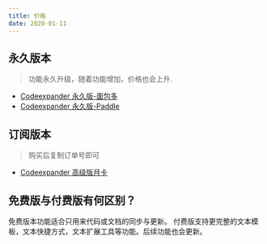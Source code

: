 ```yaml
---
title: 价格
date: 2020-01-11
---
```


## 永久版本

> 功能永久升级，随着功能增加，价格也会上升.

- [Codeexpander 永久版-面包多](https://mianbaoduo.com/o/bread/ZZ6bl5w=)
- [Codeexpander 永久版-Paddle](https://pay.paddle.com/checkout/540339)

## 订阅版本

> 购买后复制订单号即可

- [Codeexpander 高级版月卡](https://mianbaoduo.com/o/bread/ZpiWmZ0=)

## 免费版与付费版有何区别？

免费版本功能适合只用来代码或文档的同步与更新。
付费版支持更完整的文本模板，文本快捷方式，文本扩展工具等功能。后续功能也会更新。